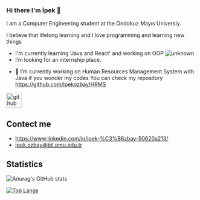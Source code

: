 ### Hi there I'm İpek 👋
I am a Computer Engineering student at the Ondokuz Mayıs Universiy.               

  I believe that lifelong learning and I love programming and learning new things       
  * I'm currently learning 'Java and React' and working on OOP  ![unknown](https://user-images.githubusercontent.com/72815766/121092919-f9b0e700-c7f4-11eb-812a-fdb95c7d0702.png) 
*  I’m looking for an internship place.

- 🔭 I’m currently working on Human Resources Management System with Java  if you wonder my codes You can check my repository https://github.com/ipekozbay/HRMS


[<img src='https://cdn.jsdelivr.net/npm/simple-icons@3.0.1/icons/github.svg' alt='github' height='40'>](https://github.com/ipekozbay)  


## Contect me
* https://www.linkedin.com/in/ipek-%C3%B6zbay-50620a213/
* ipek.ozbay@bil.omu.edu.tr

## Statistics

   ![Anurag's GitHub stats](https://github-readme-stats.vercel.app/api?username=ipekozbay&show_icons=true&theme=cobalt)
 
  
[![Top Langs](https://github-readme-stats.vercel.app/api/top-langs/?username=ipekozbay&layout=compact)](https://github.com/anuraghazra/github-readme-stats)


